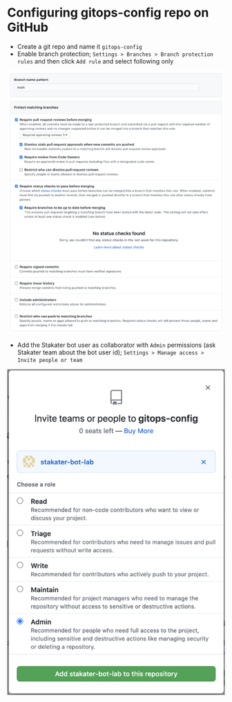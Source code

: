 # Configuring gitops-config repo on GitHub

- Create a git repo and name it `gitops-config`
- Enable branch protection; `Settings > Branches > Branch protection rules` and then click `Add rule` and select following only

![main-branch-protection-rule](./images/main-branch-protection-rule.png)

- Add the Stakater bot user as collaborator with `Admin` permissions (ask Stakater team about the bot user id); `Settings > Manage access > Invite people or team`

![grant-admin-access](./images/grant-admin-access.png)
